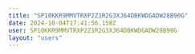 ```yaml
---
title: "SP10KKR9MMVTRXP2Z1R2G3XJ64DBKWDGADW28B90G"
date: 2024-10-04T17:41:56.158Z
user: SP10KKR9MMVTRXP2Z1R2G3XJ64DBKWDGADW28B90G
layout: "users"
---
```

    